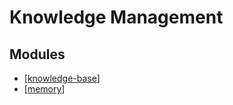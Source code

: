 Knowledge Management
===

Modules
---

- [[knowledge-base]]
- [[memory]]

[//begin]: # "Autogenerated link references for markdown compatibility"
[knowledge-base]: knowledge-base/knowledge-base.md "Knowledge Base"
[memory]: memory/memory.md "Memory"
[//end]: # "Autogenerated link references"
